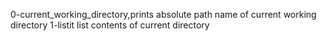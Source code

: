 0-current_working_directory,prints absolute path name of current working directory
1-listit list contents  of current  directory 
